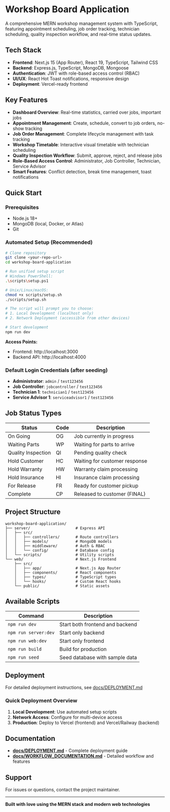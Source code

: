 # Workshop Board Application

A comprehensive MERN workshop management system with TypeScript, featuring appointment scheduling, job order tracking, technician scheduling, quality inspection workflow, and real-time status updates.

## Tech Stack

- **Frontend**: Next.js 15 (App Router), React 19, TypeScript, Tailwind CSS
- **Backend**: Express.js, TypeScript, MongoDB, Mongoose
- **Authentication**: JWT with role-based access control (RBAC)
- **UI/UX**: React Hot Toast notifications, responsive design
- **Deployment**: Vercel-ready frontend

## Key Features

- **Dashboard Overview**: Real-time statistics, carried over jobs, important jobs
- **Appointment Management**: Create, schedule, convert to job orders, no-show tracking
- **Job Order Management**: Complete lifecycle management with task tracking
- **Workshop Timetable**: Interactive visual timetable with technician scheduling
- **Quality Inspection Workflow**: Submit, approve, reject, and release jobs
- **Role-Based Access Control**: Administrator, Job Controller, Technician, Service Advisor
- **Smart Features**: Conflict detection, break time management, toast notifications

## Quick Start

### Prerequisites
- Node.js 18+
- MongoDB (local, Docker, or Atlas)
- Git

### Automated Setup (Recommended)
```bash
# Clone repository
git clone <your-repo-url>
cd workshop-board-application

# Run unified setup script
# Windows PowerShell:
.\scripts\setup.ps1

# Unix/Linux/macOS:
chmod +x scripts/setup.sh
./scripts/setup.sh

# The script will prompt you to choose:
# 1. Local Development (localhost only)
# 2. Network Deployment (accessible from other devices)

# Start development
npm run dev
```

**Access Points:**
- Frontend: http://localhost:3000
- Backend API: http://localhost:4000

### Default Login Credentials (after seeding)
- **Administrator**: `admin` / `test123456`
- **Job Controller**: `jobcontroller` / `test123456`
- **Technician 1**: `technician1` / `test123456`
- **Service Advisor 1**: `serviceadvisor1` / `test123456`

## Job Status Types

| Status | Code | Description |
|--------|------|-------------|
| On Going | OG | Job currently in progress |
| Waiting Parts | WP | Waiting for parts to arrive |
| Quality Inspection | QI | Pending quality check |
| Hold Customer | HC | Waiting for customer response |
| Hold Warranty | HW | Warranty claim processing |
| Hold Insurance | HI | Insurance claim processing |
| For Release | FR | Ready for customer pickup |
| Complete | CP | Released to customer (FINAL) |

## Project Structure

```
workshop-board-application/
├── server/                    # Express API
│   ├── src/
│   │   ├── controllers/       # Route controllers
│   │   ├── models/            # MongoDB models
│   │   ├── middleware/        # Auth & RBAC
│   │   └── config/            # Database config
│   └── scripts/               # Utility scripts
└── web/                       # Next.js Frontend
    ├── src/
    │   ├── app/               # Next.js App Router
    │   ├── components/        # React components
    │   ├── types/             # TypeScript types
    │   └── hooks/             # Custom React hooks
    └── public/                # Static assets
```

## Available Scripts

| Command | Description |
|---------|-------------|
| `npm run dev` | Start both frontend and backend |
| `npm run server:dev` | Start only backend |
| `npm run web:dev` | Start only frontend |
| `npm run build` | Build for production |
| `npm run seed` | Seed database with sample data |

## Deployment

For detailed deployment instructions, see [docs/DEPLOYMENT.md](./docs/DEPLOYMENT.md)

### Quick Deployment Overview
1. **Local Development**: Use automated setup scripts
2. **Network Access**: Configure for multi-device access
3. **Production**: Deploy to Vercel (frontend) and Vercel/Railway (backend)

## Documentation

- **[docs/DEPLOYMENT.md](./docs/DEPLOYMENT.md)** - Complete deployment guide
- **[docs/WORKFLOW_DOCUMENTATION.md](./docs/WORKFLOW_DOCUMENTATION.md)** - Detailed workflow and features

## Support

For issues or questions, contact the project maintainer.

---

**Built with love using the MERN stack and modern web technologies**